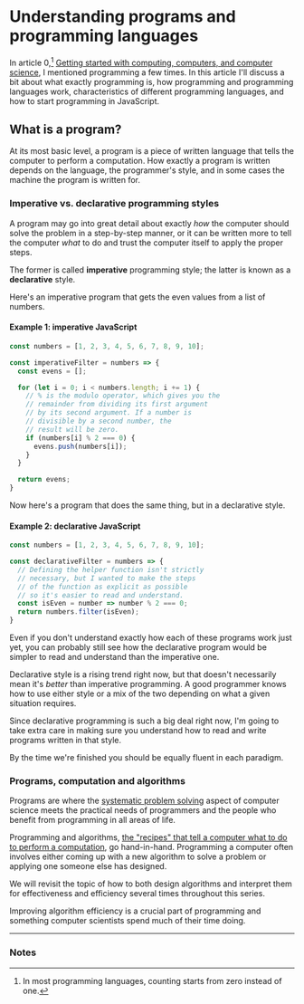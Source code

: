 # Understanding programs and programming languages

In article 0,[^1] [Getting started with computing, computers, and computer science](./0-getting-started.md), I mentioned programming a few times. In this article I'll discuss a bit about what exactly programming is, how programming and programming languages work, characteristics of different programming languages, and how to start programming in JavaScript.

## What is a program?

At its most basic level, a program is a piece of written language that tells the computer to perform a computation. How exactly a program is written depends on the language, the programmer's style, and in some cases the machine the program is written for.

### Imperative vs. declarative programming styles

A program may go into great detail about exactly _how_ the computer should solve the problem in a step-by-step manner, or it can be written more to tell the computer _what_ to do and trust the computer itself to apply the proper steps.

The former is called **imperative** programming style; the latter is known as a **declarative** style.

Here's an imperative program that gets the even values from a list of numbers.

#### Example 1: imperative JavaScript

```javascript
const numbers = [1, 2, 3, 4, 5, 6, 7, 8, 9, 10];

const imperativeFilter = numbers => {
  const evens = [];

  for (let i = 0; i < numbers.length; i += 1) {
    // % is the modulo operator, which gives you the
    // remainder from dividing its first argument
    // by its second argument. If a number is
    // divisible by a second number, the
    // result will be zero.
    if (numbers[i] % 2 === 0) {
      evens.push(numbers[i]);
    }
  }

  return evens;
}
```

Now here's a program that does the same thing, but in a declarative style.

#### Example 2: declarative JavaScript

```javascript
const numbers = [1, 2, 3, 4, 5, 6, 7, 8, 9, 10];

const declarativeFilter = numbers => {
  // Defining the helper function isn't strictly
  // necessary, but I wanted to make the steps
  // of the function as explicit as possible
  // so it's easier to read and understand.
  const isEven = number => number % 2 === 0;
  return numbers.filter(isEven);
}
```

Even if you don't understand exactly how each of these programs work just yet, you can probably still see how the declarative program would be simpler to read and understand than the imperative one.

Declarative style is a rising trend right now, but that doesn't necessarily mean it's _better_ than imperative programming. A good programmer knows how to use either style or a mix of the two depending on what a given situation requires.

Since declarative programming is such a big deal right now, I'm going to take extra care in making sure you understand how to read and write programs written in that style.

By the time we're finished you should be equally fluent in each paradigm.

### Programs, computation and algorithms

Programs are where the [systematic problem solving](./1-computers-programming-and-javascript/0-getting-started.md#systematic-problem-solving) aspect of computer science meets the practical needs of programmers and the people who benefit from programming in all areas of life.

Programming and algorithms, [the "recipes" that tell a computer what to do to perform a computation](./0-getting-started.md#algorithms-and-thinking-algorithmically), go hand-in-hand. Programming a computer often involves either coming up with a new algorithm to solve a problem or applying one someone else has designed.

We will revisit the topic of how to both design algorithms and interpret them for effectiveness and efficiency several times throughout this series.

Improving algorithm efficiency is a crucial part of programming and something computer scientists spend much of their time doing.

<hr>

### Notes

[^1]: In most programming languages, counting starts from zero instead of one.
